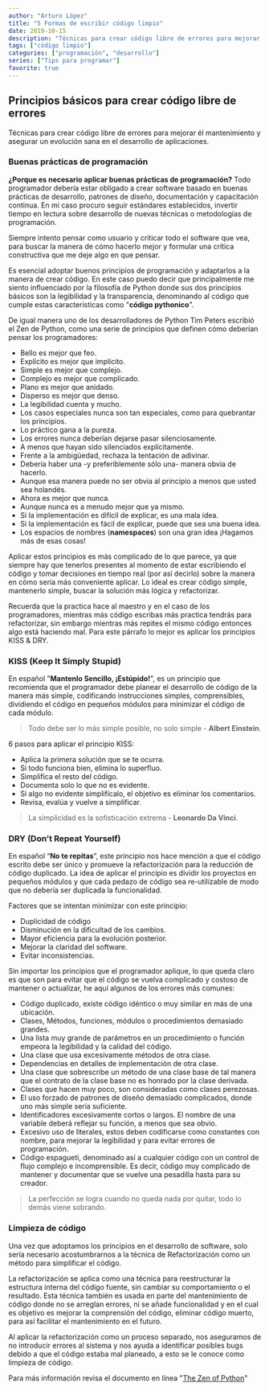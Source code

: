 ```yaml
---
author: "Arturo López"
title: "5 Formas de escribir código limpio"
date: 2019-10-15
description: "Técnicas para crear código libre de errores para mejorar él mantenimiento y asegurar un evolución sana en el desarrollo de aplicaciones"
tags: ["código limpio"]
categories: ["programación", "desarrollo"]
series: ["Tips para programar"]
favorite: true
---
```


## Principios básicos para crear código libre de errores

Técnicas para crear código libre de errores para mejorar él mantenimiento y asegurar un evolución sana en el desarrollo de aplicaciones.

### Buenas prácticas de programación

**¿Porque es necesario aplicar buenas prácticas de programación?** Todo programador debería estar obligado a crear software basado en buenas prácticas de desarrollo, patrones de diseño, documentación y capacitación continua. En mi caso procuro seguir estándares establecidos, invertir tiempo en lectura sobre desarrollo de nuevas técnicas o metodologías de programación.

Siempre intento pensar como usuario y criticar todo el software que vea, para buscar la manera de cómo hacerlo mejor y formular una crítica constructiva que me deje algo en que pensar.

Es esencial adoptar buenos principios de programación y adaptarlos a la manera de crear código. En este caso puedo decir que principalmente me siento influenciado por la filosofía de Python donde sus dos principios básicos son la legibilidad y la transparencia, denominando al código que cumple estas características como "__código pythonico__". 

De igual manera uno de los desarrolladores de Python Tim Peters escribió el Zen de Python, como una serie de principios que definen cómo deberían pensar los programadores:

- Bello es mejor que feo.
- Explícito es mejor que implícito.
- Simple es mejor que complejo.
- Complejo es mejor que complicado.
- Plano es mejor que anidado.
- Disperso es mejor que denso.
- La legibilidad cuenta y mucho.
- Los casos especiales nunca son tan especiales, como para quebrantar los principios.
- Lo práctico gana a la pureza.
- Los errores nunca deberían dejarse pasar silenciosamente.
- A menos que hayan sido silenciados explícitamente.
- Frente a la ambigüedad, rechaza la tentación de adivinar.
- Debería haber una -y preferiblemente sólo una- manera obvia de hacerlo.
- Aunque esa manera puede no ser obvia al principio a menos que usted sea holandés.
- Ahora es mejor que nunca.
- Aunque nunca es a menudo mejor que ya mismo.
- Si la implementación es difícil de explicar, es una mala idea.
- Si la implementación es fácil de explicar, puede que sea una buena idea.
- Los espacios de nombres (__namespaces__) son una gran idea ¡Hagamos más de esas cosas!

Aplicar estos principios es más complicado de lo que parece, ya que siempre hay que tenerlos presentes al momento de estar escribiendo el código y tomar decisiones en tiempo real (por así decirlo) sobre la manera en cómo sería más conveniente aplicar. Lo ideal es crear código simple, mantenerlo simple, buscar la solución más lógica y refactorizar.

Recuerda que la practica hace al maestro y en el caso de los programadores, mientras más código escribas más practica tendrás para refactorizar, sin embargo mientras más repites el mismo código entonces algo está haciendo mal. Para este párrafo lo mejor es aplicar los principios KISS & DRY.

### KISS (Keep It Simply Stupid)

En español "__Mantenlo Sencillo, ¡Estúpido!__", es un principio que recomienda que el programador debe planear el desarrollo de código de la manera más simple, codificando instrucciones simples, comprensibles, dividiendo el código en pequeños módulos para minimizar el código de cada módulo.

> Todo debe ser lo más simple posible, no solo simple - __Albert Einstein__.

6 pasos para aplicar el principio KISS:
- Aplica la primera solución que se te ocurra.
- Si todo funciona bien, elimina lo superfluo.
- Simplifica el resto del código.
- Documenta solo lo que no es evidente.
- Si algo no evidente simplifícalo, el objetivo es eliminar los comentarios.
- Revisa, evalúa y vuelve a simplificar.

> La simplicidad es la sofisticación extrema - __Leonardo Da Vinci__.

### DRY (Don’t Repeat Yourself)

En español “__No te repitas__”, este principio nos hace mención a que el código escrito debe ser único y promueve la refactorización para la reducción de código duplicado. La idea de aplicar el principio es dividir los proyectos en pequeños módulos y que cada pedazo de código sea re-utilizable de modo que no debería ser duplicada la funcionalidad.

Factores que se intentan minimizar con este principio:
- Duplicidad de código
- Disminución en la dificultad de los cambios.
- Mayor eficiencia para la evolución posterior.
- Mejorar la claridad del software.
- Evitar inconsistencias.

Sin importar los principios que el programador aplique, lo que queda claro es que son para evitar que el código se vuelva complicado y costoso de mantener o actualizar, he aquí algunos de los errores más comunes:

- Código duplicado, existe código idéntico o muy similar en más de una ubicación.
- Clases, Métodos, funciones, módulos o procedimientos demasiado grandes.
- Una lista muy grande de parámetros en un procedimiento o función empeora la legibilidad y la calidad del código.
- Una clase que usa excesivamente métodos de otra clase.
- Dependencias en detalles de implementación de otra clase.
- Una clase que sobrescribe un método de una clase base de tal manera que el contrato de la clase base no es honrado por la clase derivada.
- Clases que hacen muy poco, son consideradas como clases perezosas.
- El uso forzado de patrones de diseño demasiado complicados, donde uno más simple sería suficiente.
- Identificadores excesivamente cortos o largos. El nombre de una variable deberá reflejar su función, a menos que sea obvio.
- Excesivo uso de literales, estos deben codificarse como constantes con nombre, para mejorar la legibilidad y para evitar errores de programación.
- Código espagueti, denominado así a cualquier código con un control de flujo complejo e incomprensible. Es decir, código muy complicado de mantener y documentar que se vuelve una pesadilla hasta para su creador.

> La perfección se logra cuando no queda nada por quitar, todo lo demás viene sobrando.

### Limpieza de código

Una vez que adoptamos los principios en el desarrollo de software, solo sería necesario acostumbrarnos a la técnica de Refactorización como un método para simplificar el código.

La refactorización se aplica como una técnica para reestructurar la estructura interna del código fuente, sin cambiar su comportamiento o el resultado. Esta técnica también es usada en parte del mantenimiento de código donde no se arreglan errores, ni se añade funcionalidad y en el cual es objetivo es mejorar la comprensión del código, eliminar código muerto, para así facilitar el mantenimiento en el futuro.

Al aplicar la refactorización como un proceso separado, nos aseguramos de no introducir errores al sistema y nos ayuda a identificar posibles bugs debido a que el código estaba mal planeado, a esto se le conoce como limpieza de código.

Para más información revisa el documento en línea "[The Zen of Python](http://www.python.org/dev/peps/pep-0020/)"
